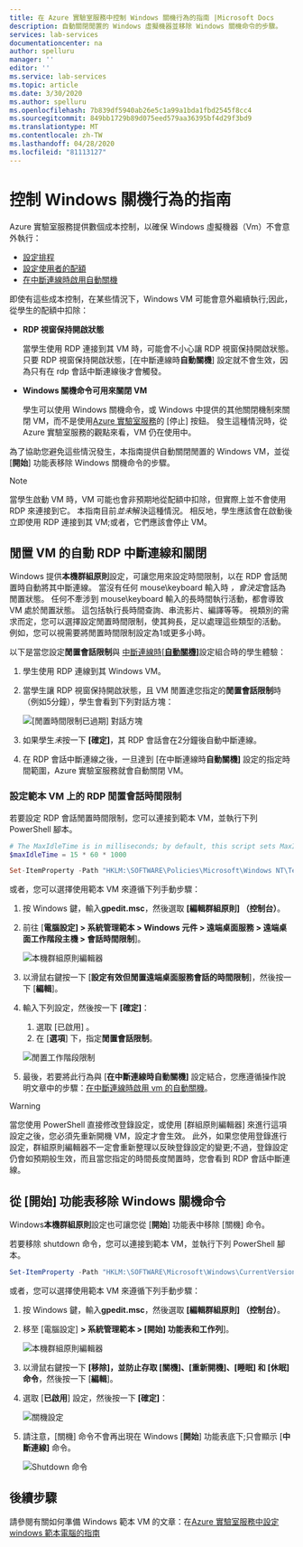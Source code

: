 ```yaml
---
title: 在 Azure 實驗室服務中控制 Windows 關機行為的指南 |Microsoft Docs
description: 自動關閉閒置的 Windows 虛擬機器並移除 Windows 關機命令的步驟。
services: lab-services
documentationcenter: na
author: spelluru
manager: ''
editor: ''
ms.service: lab-services
ms.topic: article
ms.date: 3/30/2020
ms.author: spelluru
ms.openlocfilehash: 7b839df5940ab26e5c1a99a1bda1fbd2545f8cc4
ms.sourcegitcommit: 849bb1729b89d075eed579aa36395bf4d29f3bd9
ms.translationtype: MT
ms.contentlocale: zh-TW
ms.lasthandoff: 04/28/2020
ms.locfileid: "81113127"
---
```

# <a name="guide-to-controlling-windows-shutdown-behavior"></a>控制 Windows 關機行為的指南

Azure 實驗室服務提供數個成本控制，以確保 Windows 虛擬機器（Vm）不會意外執行：
 - [設定排程](https://docs.microsoft.com/azure/lab-services/classroom-labs/tutorial-setup-classroom-lab#set-a-schedule-for-the-lab)
 - [設定使用者的配額](https://docs.microsoft.com/azure/lab-services/classroom-labs/how-to-configure-student-usage#set-quotas-for-users)
 - [在中斷連線時啟用自動關機](https://docs.microsoft.com/azure/lab-services/classroom-labs/how-to-enable-shutdown-disconnect)

即使有這些成本控制，在某些情況下，Windows VM 可能會意外繼續執行;因此，從學生的配額中扣除：

- **RDP 視窗保持開啟狀態**
  
    當學生使用 RDP 連接到其 VM 時，可能會不小心讓 RDP 視窗保持開啟狀態。  只要 RDP 視窗保持開啟狀態，[在中斷連線時**自動關機**] 設定就不會生效，因為只有在 rdp 會話中斷連線後才會觸發。

- **Windows 關機命令可用來關閉 VM**
  
    學生可以使用 Windows 關機命令，或 Windows 中提供的其他關閉機制來關閉 VM，而不是使用[Azure 實驗室服務](https://docs.microsoft.com/azure/lab-services/classroom-labs/how-to-use-classroom-lab#start-or-stop-the-vm)的 [停止] 按鈕。  發生這種情況時，從 Azure 實驗室服務的觀點來看，VM 仍在使用中。
    
為了協助您避免這些情況發生，本指南提供自動關閉閒置的 Windows VM，並從 [**開始**] 功能表移除 Windows 關機命令的步驟。  

> [!NOTE]
> 當學生啟動 VM 時，VM 可能也會非預期地從配額中扣除，但實際上並不會使用 RDP 來連接到它。  本指南目前*並未*解決這種情況。  相反地，學生應該會在啟動後立即使用 RDP 連接到其 VM;或者，它們應該會停止 VM。

## <a name="automatic-rdp-disconnect-and-shutdown-for-idle-vm"></a>閒置 VM 的自動 RDP 中斷連線和關閉

Windows 提供**本機群組原則**設定，可讓您用來設定時間限制，以在 RDP 會話閒置時自動將其中斷連線。  當沒有任何 mouse\keyboard 輸入時 *，會決定*會話為閒置狀態。  任何不牽涉到 mouse\keyboard 輸入的長時間執行活動，都會導致 VM 處於閒置狀態。  這包括執行長時間查詢、串流影片、編譯等等。 視類別的需求而定，您可以選擇設定閒置時間限制，使其夠長，足以處理這些類型的活動。  例如，您可以視需要將閒置時間限制設定為1或更多小時。

以下是當您設定**閒置會話限制**與 [中斷連線時[**自動關機]**](https://docs.microsoft.com/azure/lab-services/classroom-labs/how-to-enable-shutdown-disconnect)設定組合時的學生體驗：
 1. 學生使用 RDP 連線到其 Windows VM。
 2. 當學生讓 RDP 視窗保持開啟狀態，且 VM 閒置達您指定的**閒置會話限制**時（例如5分鐘），學生會看到下列對話方塊：

    ![[閒置時間限制已過期] 對話方塊](../media/how-to-windows-shutdown/idle-time-expired.png)

1. 如果學生*未*按一下 **[確定]**，其 RDP 會話會在2分鐘後自動中斷連線。
2. 在 RDP 會話中斷連線之後，一旦達到 [在中斷連線時**自動關機]** 設定的指定時間範圍，Azure 實驗室服務就會自動關閉 VM。

### <a name="set-rdp-idle-session-time-limit-on-the-template-vm"></a>設定範本 VM 上的 RDP 閒置會話時間限制

若要設定 RDP 會話閒置時間限制，您可以連接到範本 VM，並執行下列 PowerShell 腳本。

```powershell
# The MaxIdleTime is in milliseconds; by default, this script sets MaxIdleTime to 15 minutes.
$maxIdleTime = 15 * 60 * 1000

Set-ItemProperty -Path "HKLM:\SOFTWARE\Policies\Microsoft\Windows NT\Terminal Services" -Name "MaxIdleTime" -Value $maxIdleTime -Force
```
或者，您可以選擇使用範本 VM 來遵循下列手動步驟：

1. 按 Windows 鍵，輸入**gpedit.msc**，然後選取 **[編輯群組原則] （控制台）**。

1. 前往 [**電腦設定] > 系統管理範本 > Windows 元件 > 遠端桌面服務 > 遠端桌面工作階段主機 > 會話時間限制**]。  

    ![本機群組原則編輯器](../media/how-to-windows-shutdown/group-policy-idle.png)
   
1. 以滑鼠右鍵按一下 [**設定有效但閒置遠端桌面服務會話的時間限制**]，然後按一下 [**編輯**]。

1. 輸入下列設定，然後按一下 **[確定]**：
   1. 選取 [已啟用]  。
   1. 在 [**選項**] 下，指定**閒置會話限制**。

    ![閒置工作階段限制](../media/how-to-windows-shutdown/edit-idle-time-limit.png)

1. 最後，若要將此行為與 [**在中斷連線時自動關機]** 設定結合，您應遵循操作說明文章中的步驟：[在中斷連線時啟用 vm 的自動關機](https://docs.microsoft.com/azure/lab-services/classroom-labs/how-to-enable-shutdown-disconnect)。

> [!WARNING]
> 當您使用 PowerShell 直接修改登錄設定，或使用 [群組原則編輯器] 來進行這項設定之後，您必須先重新開機 VM，設定才會生效。  此外，如果您使用登錄進行設定，群組原則編輯器不一定會重新整理以反映登錄設定的變更;不過，登錄設定仍會如預期般生效，而且當您指定的時間長度閒置時，您會看到 RDP 會話中斷連線。

## <a name="remove-windows-shutdown-command-from-start-menu"></a>從 [開始] 功能表移除 Windows 關機命令

Windows**本機群組原則**設定也可讓您從 [**開始**] 功能表中移除 [關機] 命令。

若要移除 shutdown 命令，您可以連接到範本 VM，並執行下列 PowerShell 腳本。

```powershell
Set-ItemProperty -Path "HKLM:\SOFTWARE\Microsoft\Windows\CurrentVersion\Policies\Explorer" -Name "HidePowerOptions" -Value 1 -Force
```

或者，您可以選擇使用範本 VM 來遵循下列手動步驟：

1. 按 Windows 鍵，輸入**gpedit.msc**，然後選取 **[編輯群組原則] （控制台）**。

1. 移至 [電腦設定] **> 系統管理範本 > [開始] 功能表和工作列**]。  

    ![本機群組原則編輯器](../media/how-to-windows-shutdown/group-policy-shutdown.png)

1. 以滑鼠右鍵按一下 **[移除]，並防止存取 [關機]、[重新開機]、[睡眠] 和 [休眠] 命令**，然後按一下 [**編輯**]。

1. 選取 [**已啟用**] 設定，然後按一下 **[確定]**：
 
   ![關機設定](../media/how-to-windows-shutdown/edit-shutdown.png)

1. 請注意，[關機] 命令不會再出現在 Windows [**開始**] 功能表底下;只會顯示 [**中斷連線]** 命令。

    ![Shutdown 命令](../media/how-to-windows-shutdown/start-menu.png)

## <a name="next-steps"></a>後續步驟
請參閱有關如何準備 Windows 範本 VM 的文章：在[Azure 實驗室服務中設定 windows 範本電腦的指南](how-to-prepare-windows-template.md)